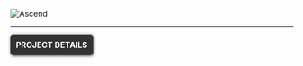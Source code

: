![Ascend](https://github.com/TeamIndex0/Ascend/blob/master/docs/images/ascend-logo.png?raw=true)

***

<a style="display: inline-block; margin: 0px; padding: 10px; border-radius: 5px; font-weight: bold; text-transform: uppercase; text-decoration: none !IMPORTANT; box-shadow: 1px 1px 5px #333333; position: relative; top: 0px; left: 0px; transition: all 0.15s; background-color: #333333; color: #FFFFFF;" src="https://github.com/TeamIndex0/Ascend/wiki">Project Details</a>

